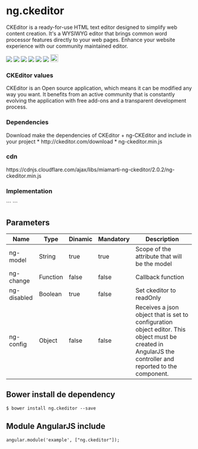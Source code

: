 ng.ckeditor
===========
CKEditor is a ready-for-use HTML text editor designed to simplify web content creation. It's a WYSIWYG editor that brings common word processor features directly to your web pages. Enhance your website experience with our community maintained editor.

<p>
  <a href="https://gitter.im/miamarti/ng.ckeditor?utm_source=badge&utm_medium=badge&utm_campaign=pr-badge" target="_blank"><img src="https://badges.gitter.im/Join%20Chat.svg"></a>
  <a href="https://gitlab.com/miamarti/ng.ckeditor" target="_blank"><img src="https://img.shields.io/badge/gitlab-ng.ckeditor-yellow.svg"></a>
  <img src="https://img.shields.io/badge/ng.ckeditor-release-green.svg">
  <img src="https://img.shields.io/badge/version-2.0.2-blue.svg">
  <img src="https://img.shields.io/bower/v/bootstrap.svg"> 
  <img src="https://img.shields.io/github/license/mashape/apistatus.svg">
  <a href="http://waffle.io/miamarti/ng.ckeditor"><img alt='Stories in Ready' src='https://badge.waffle.io/miamarti/ng.ckeditor.svg?label=ready&title=Ready' height="21" /></a>
</p>

<h3>CKEditor values</h3>
CKEditor is an Open source application, which means it can be modified any way you want. It benefits from an active community that is constantly evolving the application with free add-ons and a transparent development process.

<h3>Dependencies</h3>
Download make the dependencies of CKEditor + ng-CKEditor and include in your project
* http://ckeditor.com/download
* ng-ckeditor.min.js
 
<h3>cdn</h3>
https://cdnjs.cloudflare.com/ajax/libs/miamarti-ng-ckeditor/2.0.2/ng-ckeditor.min.js

<h3>Implementation</h3>
```
<ng-ckeditor ng-model="htmlEditor" skin="moono" remove-buttons="Image" remove-plugins="iframe,flash,smiley" msn-count="
Number of typed characters:"></ng-ckeditor>
```

## Parameters

| Name         | Type    | Dinamic | Mandatory | Description                                                  |
| ------------ | ------- | ------- | --------- | ------------------------------------------------------------ |
| ng-model     | String  | true    | true      | Scope of the attribute that will be the model                |
| ng-change    | Function | false  | false     | Callback function                                            |
| ng-disabled  | Boolean | true    | false     | Set ckeditor to readOnly                                     |
| ng-config    | Object  | false   | false     | Receives a json object that is set to configuration object editor. This object must be created in AngularJS the controller and reported to the component. |

## Bower install de dependency
```
$ bower install ng.ckeditor --save
```

## Module AngularJS include
```
angular.module('example', ["ng.ckeditor"]);
```
